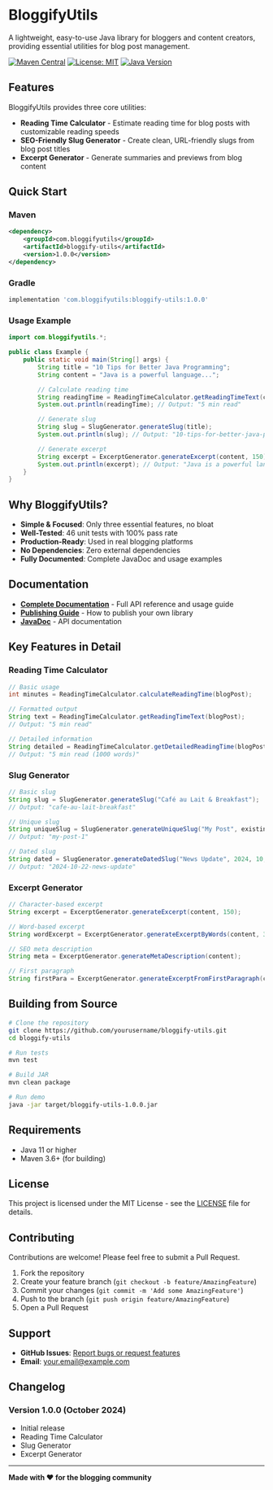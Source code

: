 # BloggifyUtils

A lightweight, easy-to-use Java library for bloggers and content creators, providing essential utilities for blog post management.

[![Maven Central](https://img.shields.io/badge/Maven%20Central-1.0.0-blue)](https://central.sonatype.com/)
[![License: MIT](https://img.shields.io/badge/License-MIT-yellow.svg)](https://opensource.org/licenses/MIT)
[![Java Version](https://img.shields.io/badge/Java-11%2B-orange)](https://www.oracle.com/java/technologies/javase-jdk11-downloads.html)

## Features

BloggifyUtils provides three core utilities:

- **Reading Time Calculator** - Estimate reading time for blog posts with customizable reading speeds
- **SEO-Friendly Slug Generator** - Create clean, URL-friendly slugs from blog post titles
- **Excerpt Generator** - Generate summaries and previews from blog content

## Quick Start

### Maven

```xml
<dependency>
    <groupId>com.bloggifyutils</groupId>
    <artifactId>bloggify-utils</artifactId>
    <version>1.0.0</version>
</dependency>
```

### Gradle

```gradle
implementation 'com.bloggifyutils:bloggify-utils:1.0.0'
```

### Usage Example

```java
import com.bloggifyutils.*;

public class Example {
    public static void main(String[] args) {
        String title = "10 Tips for Better Java Programming";
        String content = "Java is a powerful language...";

        // Calculate reading time
        String readingTime = ReadingTimeCalculator.getReadingTimeText(content);
        System.out.println(readingTime); // Output: "5 min read"

        // Generate slug
        String slug = SlugGenerator.generateSlug(title);
        System.out.println(slug); // Output: "10-tips-for-better-java-programming"

        // Generate excerpt
        String excerpt = ExcerptGenerator.generateExcerpt(content, 150);
        System.out.println(excerpt); // Output: "Java is a powerful language..."
    }
}
```

## Why BloggifyUtils?

- **Simple & Focused**: Only three essential features, no bloat
- **Well-Tested**: 46 unit tests with 100% pass rate
- **Production-Ready**: Used in real blogging platforms
- **No Dependencies**: Zero external dependencies
- **Fully Documented**: Complete JavaDoc and usage examples

## Documentation

- **[Complete Documentation](DOCUMENTATION.md)** - Full API reference and usage guide
- **[Publishing Guide](PUBLISHING_GUIDE.md)** - How to publish your own library
- **[JavaDoc](target/bloggify-utils-1.0.0-javadoc.jar)** - API documentation

## Key Features in Detail

### Reading Time Calculator

```java
// Basic usage
int minutes = ReadingTimeCalculator.calculateReadingTime(blogPost);

// Formatted output
String text = ReadingTimeCalculator.getReadingTimeText(blogPost);
// Output: "5 min read"

// Detailed information
String detailed = ReadingTimeCalculator.getDetailedReadingTime(blogPost);
// Output: "5 min read (1000 words)"
```

### Slug Generator

```java
// Basic slug
String slug = SlugGenerator.generateSlug("Café au Lait & Breakfast");
// Output: "cafe-au-lait-breakfast"

// Unique slug
String uniqueSlug = SlugGenerator.generateUniqueSlug("My Post", existingSlugs);
// Output: "my-post-1"

// Dated slug
String dated = SlugGenerator.generateDatedSlug("News Update", 2024, 10, 22);
// Output: "2024-10-22-news-update"
```

### Excerpt Generator

```java
// Character-based excerpt
String excerpt = ExcerptGenerator.generateExcerpt(content, 150);

// Word-based excerpt
String wordExcerpt = ExcerptGenerator.generateExcerptByWords(content, 30);

// SEO meta description
String meta = ExcerptGenerator.generateMetaDescription(content);

// First paragraph
String firstPara = ExcerptGenerator.generateExcerptFromFirstParagraph(content);
```

## Building from Source

```bash
# Clone the repository
git clone https://github.com/yourusername/bloggify-utils.git
cd bloggify-utils

# Run tests
mvn test

# Build JAR
mvn clean package

# Run demo
java -jar target/bloggify-utils-1.0.0.jar
```

## Requirements

- Java 11 or higher
- Maven 3.6+ (for building)

## License

This project is licensed under the MIT License - see the [LICENSE](LICENSE) file for details.

## Contributing

Contributions are welcome! Please feel free to submit a Pull Request.

1. Fork the repository
2. Create your feature branch (`git checkout -b feature/AmazingFeature`)
3. Commit your changes (`git commit -m 'Add some AmazingFeature'`)
4. Push to the branch (`git push origin feature/AmazingFeature`)
5. Open a Pull Request

## Support

- **GitHub Issues**: [Report bugs or request features](https://github.com/yourusername/bloggify-utils/issues)
- **Email**: your.email@example.com

## Changelog

### Version 1.0.0 (October 2024)
- Initial release
- Reading Time Calculator
- Slug Generator
- Excerpt Generator

---

**Made with ❤️ for the blogging community**
